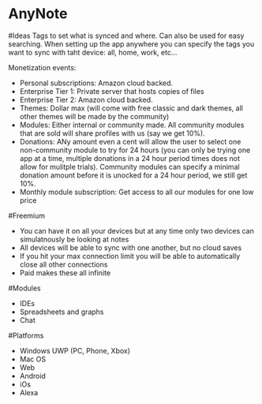 # AnyNote

#Ideas
Tags to set what is synced and where. Can also be used for easy searching. When setting up the app anywhere you can specify the tags you want to sync with taht device: all, home, work, etc...

Monetization events:
* Personal subscriptions: Amazon cloud backed. 
* Enterprise Tier 1: Private server that hosts copies of files
* Enterprise Tier 2: Amazon cloud backed. 
* Themes: Dollar max (will come with free classic and dark themes, all other themes will be made by the community)
* Modules: Either internal or community made. All community modules that are sold will share profiles with us (say we get 10%).
* Donations: ANy amount even a cent will allow the user to select one non-community module to try for 24 hours (you can only be trying one app at a time, multiple donations in a 24 hour period times does not allow for mulitple trials). Community modules can specify a minimal donation amount before it is unocked for a 24 hour period, we still get 10%.
* Monthly module subscription: Get access to all our modules for one low price

#Freemium
* You can have it on all your devices but at any time only two devices can simulatnously be looking at notes
* All devices will be able to sync with one another, but no cloud saves
* If you hit your max connection limit you will be able to automatically close all other connections
* Paid makes these all infinite

#Modules
* IDEs 
* Spreadsheets and graphs
* Chat

#Platforms
* Windows UWP (PC, Phone, Xbox) 
* Mac OS
* Web
* Android
* iOs
* Alexa
